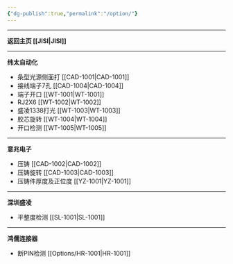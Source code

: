 ```yaml
---
{"dg-publish":true,"permalink":"/option/"}
---
```



---

**返回主页 [[JISI\|JISI]]**

---
**纬太自动化**
- 条型光源侧面打 [[CAD-1001\|CAD-1001]] 
- 接线端子7孔 [[CAD-1004\|CAD-1004]] 
- 端子开口 [[WT-1001\|WT-1001]] 
- RJ2X6 [[WT-1002\|WT-1002]] 
- 盛凌1338打光 [[WT-1003\|WT-1003]] 
- 胶芯旋转 [[WT-1004\|WT-1004]]
- 开口检测 [[WT-1005\|WT-1005]]

---
**意兆电子**
- 压铸 [[CAD-1002\|CAD-1002]] 
- 压铸旋转 [[CAD-1003\|CAD-1003]]
- 压铸件厚度及正位度 [[YZ-1001\|YZ-1001]]
---
**深圳盛凌**
- 平整度检测 [[SL-1001\|SL-1001]]

---

**鸿儒连接器**
- 断PIN检测 [[Options/HR-1001\|HR-1001]]